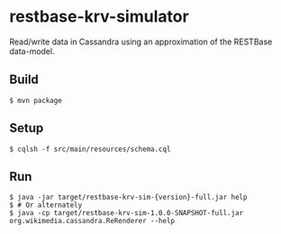 restbase-krv-simulator
======================

Read/write data in Cassandra using an approximation of the RESTBase data-model.

Build
-----
    $ mvn package

Setup
-----
    $ cqlsh -f src/main/resources/schema.cql

Run
---
    $ java -jar target/restbase-krv-sim-{version}-full.jar help
    $ # Or alternately
    $ java -cp target/restbase-krv-sim-1.0.0-SNAPSHOT-full.jar org.wikimedia.cassandra.ReRenderer --help
